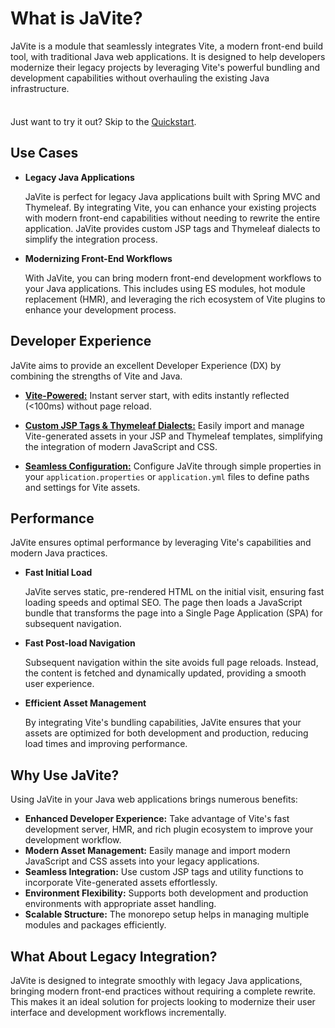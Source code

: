 # What is JaVite?

JaVite is a module that seamlessly integrates Vite, a modern front-end build tool, with traditional Java web applications. It is designed to help developers modernize their legacy projects by leveraging Vite's powerful bundling and development capabilities without overhauling the existing Java infrastructure.

<div class="tip custom-block" style="padding-top: 8px">

Just want to try it out? Skip to the [Quickstart](./getting-started).

</div>

## Use Cases

- **Legacy Java Applications**

  JaVite is perfect for legacy Java applications built with Spring MVC and Thymeleaf. By integrating Vite, you can enhance your existing projects with modern front-end capabilities without needing to rewrite the entire application. JaVite provides custom JSP tags and Thymeleaf dialects to simplify the integration process.

- **Modernizing Front-End Workflows**

  With JaVite, you can bring modern front-end development workflows to your Java applications. This includes using ES modules, hot module replacement (HMR), and leveraging the rich ecosystem of Vite plugins to enhance your development process.

## Developer Experience

JaVite aims to provide an excellent Developer Experience (DX) by combining the strengths of Vite and Java.

- **[Vite-Powered:](https://vitejs.dev/)** Instant server start, with edits instantly reflected (<100ms) without page reload.

- **[Custom JSP Tags & Thymeleaf Dialects:](#path-to-usage)** Easily import and manage Vite-generated assets in your JSP and Thymeleaf templates, simplifying the integration of modern JavaScript and CSS.

- **[Seamless Configuration:](#path-to-configuration)** Configure JaVite through simple properties in your `application.properties` or `application.yml` files to define paths and settings for Vite assets.

## Performance

JaVite ensures optimal performance by leveraging Vite's capabilities and modern Java practices.

- **Fast Initial Load**

  JaVite serves static, pre-rendered HTML on the initial visit, ensuring fast loading speeds and optimal SEO. The page then loads a JavaScript bundle that transforms the page into a Single Page Application (SPA) for subsequent navigation.

- **Fast Post-load Navigation**

  Subsequent navigation within the site avoids full page reloads. Instead, the content is fetched and dynamically updated, providing a smooth user experience.

- **Efficient Asset Management**

  By integrating Vite's bundling capabilities, JaVite ensures that your assets are optimized for both development and production, reducing load times and improving performance.

## Why Use JaVite?

Using JaVite in your Java web applications brings numerous benefits:

- **Enhanced Developer Experience:** Take advantage of Vite's fast development server, HMR, and rich plugin ecosystem to improve your development workflow.
- **Modern Asset Management:** Easily manage and import modern JavaScript and CSS assets into your legacy applications.
- **Seamless Integration:** Use custom JSP tags and utility functions to incorporate Vite-generated assets effortlessly.
- **Environment Flexibility:** Supports both development and production environments with appropriate asset handling.
- **Scalable Structure:** The monorepo setup helps in managing multiple modules and packages efficiently.

## What About Legacy Integration?

JaVite is designed to integrate smoothly with legacy Java applications, bringing modern front-end practices without requiring a complete rewrite. This makes it an ideal solution for projects looking to modernize their user interface and development workflows incrementally.
